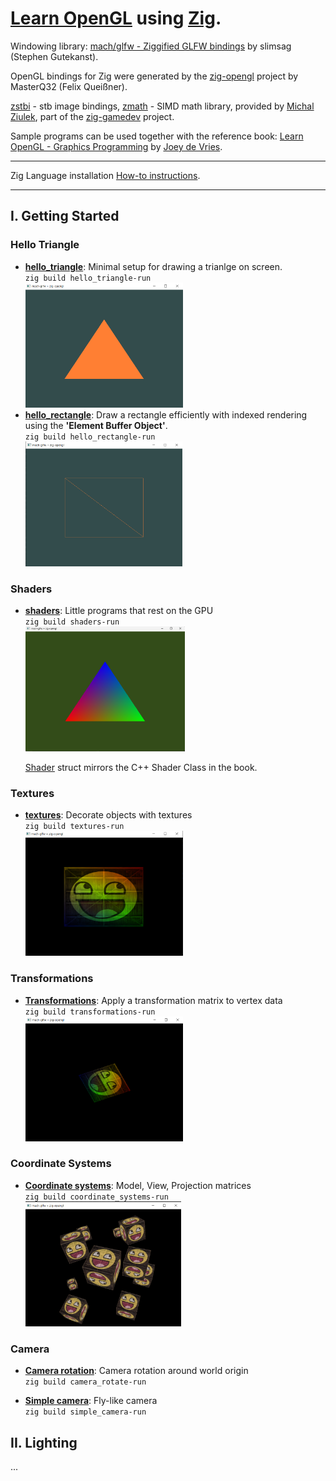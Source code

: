 # [**Learn OpenGL**](https://learnopengl.com/) using [Zig](https://ziglang.org/).

Windowing library: [mach/glfw - Ziggified GLFW bindings](https://github.com/hexops/mach-glfw) by slimsag
(Stephen Gutekanst).

OpenGL bindings for Zig were generated by the [zig-opengl](https://github.com/MasterQ32/zig-opengl) project by MasterQ32 (Felix Queißner).

[zstbi](https://github.com/michal-z/zig-gamedev/tree/main/libs/zstbi) - stb image bindings, [zmath](https://github.com/michal-z/zig-gamedev/tree/main/libs/zmath) - SIMD math library, provided by [Michal Ziulek](https://github.com/michal-z), part of the [zig-gamedev](https://github.com/michal-z/zig-gamedev) project. 

Sample programs can be used together with the reference book: [Learn OpenGL - Graphics Programming](https://learnopengl.com/) by [Joey de Vries](http://joeydevries.com/#home).

---
Zig Language installation [How-to instructions](https://ziglang.org/learn/getting-started/).

---
## **I. Getting Started**
### Hello Triangle 

- [**hello_triangle**](src/getting_started/hello_triangle/): Minimal setup for drawing a trianlge on screen.<br />`zig build hello_triangle-run`
<br /><a href="src/getting_started/hello_triangle"><img src="src/getting_started/hello_triangle/image.png" alt="hello triangle" height="200"></a>
- [**hello_rectangle**](src/getting_started/hello_rectangle/): Draw a rectangle efficiently with indexed rendering using the **'Element Buffer Object'**. <br />`zig build hello_rectangle-run`
<br /><a href="src/getting_started/hello_rectangle"><img src="src/getting_started/hello_rectangle/image.png" alt="hello triangle" height="200"></a>

### Shaders
- [**shaders**](src/getting_started/shaders/): Little programs that rest on the GPU <br />
`zig build shaders-run`
<br /><a href="src/getting_started/shaders"><img src="src/getting_started/shaders/image.png" alt="shaders" height="200"></a>

    [Shader](src/common/shader.zig) struct mirrors the C++ Shader Class in the book. 

### Textures
- [**textures**](src/getting_started/textures/): Decorate objects with textures <br />
`zig build textures-run`
<br /><a href="src/getting_started/textures"><img src="src/getting_started/textures/image.png" alt="textures" height="200"></a>

### Transformations
- [**Transformations**](src/getting_started/transformations/): Apply a transformation matrix to vertex data <br />
`zig build transformations-run`
<br /><a href="src/getting_started/transformations"><img src="src/getting_started/transformations/image.png" alt="transformations" height="200"></a>

### Coordinate Systems
- [**Coordinate systems**](src/getting_started/coordinate_systems/): Model, View, Projection matrices <br />
`zig build coordinate_systems-run`
<br /><a href="src/getting_started/coordinate_systems"><img src="src/getting_started/coordinate_systems/image.png" alt="coordinate_systems" height="200"></a>

### Camera
- [**Camera rotation**](src/getting_started/camera_rotate/): Camera rotation around world origin <br />
`zig build camera_rotate-run`

- [**Simple camera**](src/getting_started/simple_camera/): Fly-like camera <br />
`zig build simple_camera-run`

## **II. Lighting**
...